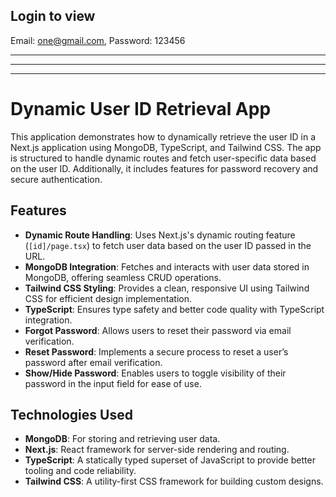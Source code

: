 
## Login to view

Email: one@gmail.com,
Password: 123456

***
***
***

# Dynamic User ID Retrieval App

This application demonstrates how to dynamically retrieve the user ID in a Next.js application using MongoDB, TypeScript, and Tailwind CSS. The app is structured to handle dynamic routes and fetch user-specific data based on the user ID. Additionally, it includes features for password recovery and secure authentication.

## Features

- **Dynamic Route Handling**: Uses Next.js's dynamic routing feature (`[id]/page.tsx`) to fetch user data based on the user ID passed in the URL.
- **MongoDB Integration**: Fetches and interacts with user data stored in MongoDB, offering seamless CRUD operations.
- **Tailwind CSS Styling**: Provides a clean, responsive UI using Tailwind CSS for efficient design implementation.
- **TypeScript**: Ensures type safety and better code quality with TypeScript integration.
- **Forgot Password**: Allows users to reset their password via email verification.
- **Reset Password**: Implements a secure process to reset a user’s password after email verification.
- **Show/Hide Password**: Enables users to toggle visibility of their password in the input field for ease of use.

## Technologies Used

- **MongoDB**: For storing and retrieving user data.
- **Next.js**: React framework for server-side rendering and routing.
- **TypeScript**: A statically typed superset of JavaScript to provide better tooling and code reliability.
- **Tailwind CSS**: A utility-first CSS framework for building custom designs.
